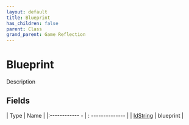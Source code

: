 ```yaml
---
layout: default
title: Blueprint
has_children: false
parent: Class
grand_parent: Game Reflection
---
```

# Blueprint
Description 

## Fields
| Type | Name |
|:------------ - | : -------------- |
| [IdString](game-reflection/components/id_string.md) | blueprint |
